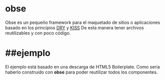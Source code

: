 obse
====
Obse es un pequeño framework para el maquetado de sitios o aplicaciones basado en los principios [DRY](http://en.wikipedia.org/wiki/Don%27t_repeat_yourself) y [KISS](http://en.wikipedia.org/wiki/KISS_principle)
De esta manera tener archivos reutilizables y con poco código.

##ejemplo
=========
El ejemplo está basado en una descarga de HTML5 Boilerplate. Como sería haberlo construido con **obse** para poder reutilizar todos los componentes.